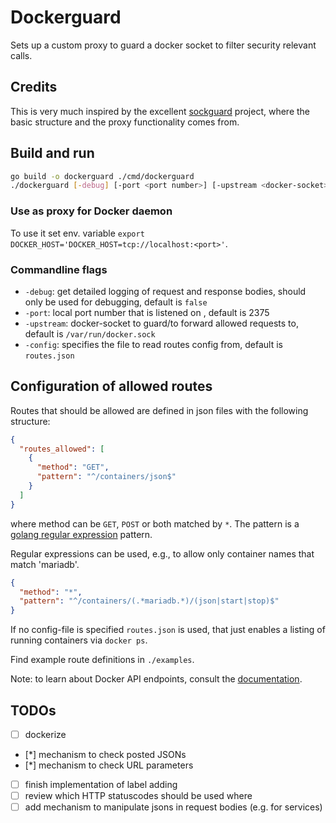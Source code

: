 # Dockerguard

Sets up a custom proxy to guard a docker socket to filter security relevant calls.

## Credits

This is very much inspired by the excellent [sockguard](https://github.com/buildkite/sockguard) project, where the basic structure and the proxy functionality comes from.

## Build and run

```bash
go build -o dockerguard ./cmd/dockerguard
./dockerguard [-debug] [-port <port number>] [-upstream <docker-socket>]
```

### Use as proxy for Docker daemon

To use it set env. variable `export DOCKER_HOST='DOCKER_HOST=tcp://localhost:<port>'`.

### Commandline flags

* `-debug`: get detailed logging of request and response bodies, should only be used for debugging, default is `false`
* `-port`: local port number that is listened on , default is 2375
* `-upstream`: docker-socket to guard/to forward allowed requests to, default is `/var/run/docker.sock`
* `-config`: specifies the file to read routes config from, default is `routes.json`


## Configuration of allowed routes

Routes that should be allowed are defined in json files with the following structure:

```json
{
  "routes_allowed": [
    {
      "method": "GET",
      "pattern": "^/containers/json$"
    }
  ]
}
```

where method can be `GET`, `POST` or both matched by `*`. The pattern is a [golang regular expression](https://golang.org/pkg/regexp/syntax/) pattern.

Regular expressions can be used, e.g., to allow only container names that match 'mariadb'.

```json
{
  "method": "*",
  "pattern": "^/containers/(.*mariadb.*)/(json|start|stop)$"
}
```

If no config-file is specified `routes.json` is used, that just enables a listing of running containers via `docker ps`.

Find example route definitions in `./examples`.


Note: to learn about Docker API endpoints, consult the [documentation](https://docs.docker.com/engine/api/v1.40/).

## TODOs

* [ ] dockerize
* [*] mechanism to check posted JSONs
* [*] mechanism to check URL parameters
* [ ] finish implementation of label adding
* [ ] review which HTTP statuscodes should be used where
* [ ] add mechanism to manipulate jsons in request bodies (e.g. for services)
